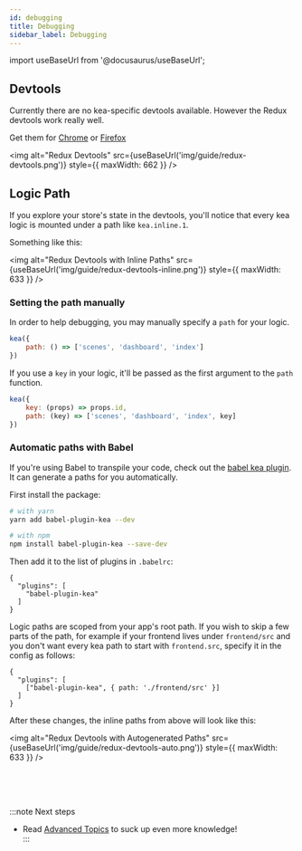 ```yaml
---
id: debugging
title: Debugging
sidebar_label: Debugging
---
```


import useBaseUrl from '@docusaurus/useBaseUrl'; 

## Devtools

Currently there are no kea-specific devtools available. However the Redux devtools work really
well. 

Get them for [Chrome](https://chrome.google.com/webstore/detail/redux-devtools/lmhkpmbekcpmknklioeibfkpmmfibljd?hl=en)
or [Firefox](https://addons.mozilla.org/en-US/firefox/addon/reduxdevtools/)

<img alt="Redux Devtools" src={useBaseUrl('img/guide/redux-devtools.png')} style={{ maxWidth: 662 }} />


## Logic Path

If you explore your store's state in the devtools, you'll notice that every kea logic is
mounted under a path like `kea.inline.1`.
 
Something like this:

<img alt="Redux Devtools with Inline Paths" src={useBaseUrl('img/guide/redux-devtools-inline.png')} style={{ maxWidth: 633 }} />


### Setting the path manually

In order to help debugging, you may manually specify a `path` for your logic. 

```javascript
kea({
    path: () => ['scenes', 'dashboard', 'index']
})
```

If you use a `key` in your logic, it'll be passed as the first argument to the `path` function.

```javascript
kea({
    key: (props) => props.id,
    path: (key) => ['scenes', 'dashboard', 'index', key]
})
```

### Automatic paths with Babel

If you're using Babel to transpile your code, check out the [babel kea plugin](https://github.com/keajs/babel-plugin-kea).
It can generate a paths for you automatically.

First install the package:

```bash
# with yarn
yarn add babel-plugin-kea --dev

# with npm
npm install babel-plugin-kea --save-dev
```

Then add it to the list of plugins in `.babelrc`:

```json5
{
  "plugins": [
    "babel-plugin-kea"
  ]
}
```

Logic paths are scoped from your app's root path. If you wish to skip a few parts of the path, 
for example if your frontend lives under `frontend/src` and you don't want every kea path to start 
with `frontend.src`, specify it in the config as follows:

```json5
{
  "plugins": [
    ["babel-plugin-kea", { path: './frontend/src' }]
  ]
}
```

After these changes, the inline paths from above will look like this:

<img alt="Redux Devtools with Autogenerated Paths" src={useBaseUrl('img/guide/redux-devtools-auto.png')} style={{ maxWidth: 633 }} />


<br />
<br />
<br />

:::note Next steps
* Read [Advanced Topics](/docs/guide/advanced) to suck up even more knowledge!  
:::